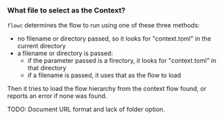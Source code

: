 ### What file to select as the Context?
`flowc` determines the flow to run using one of these three methods:
* no filename or directory passed, so it looks for "context.toml" in the current directory
* a filename or directory is passed:
    * if the parameter passed is a firectory, it looks for "context.toml" in that directory
    * if a filename is passed, it uses that as the flow to load
    
Then it tries to load the flow hierarchy from the context flow found, or reports an error if 
none was found.

TODO: Document URL format and lack of folder option.